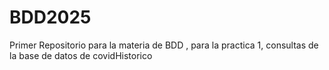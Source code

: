 # BDD2025
Primer Repositorio para la materia de BDD , para la practica 1, consultas de la base de datos de covidHistorico
